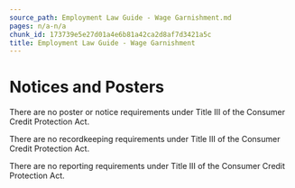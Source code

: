 ```yaml
---
source_path: Employment Law Guide - Wage Garnishment.md
pages: n/a-n/a
chunk_id: 173739e5e27d01a4e6b81a42ca2d8af7d3421a5c
title: Employment Law Guide - Wage Garnishment
---
```

# Notices and Posters

There are no poster or notice requirements under Title III of the Consumer Credit Protection Act.

There are no recordkeeping requirements under Title III of the Consumer Credit Protection Act.

There are no reporting requirements under Title III of the Consumer Credit Protection Act.
